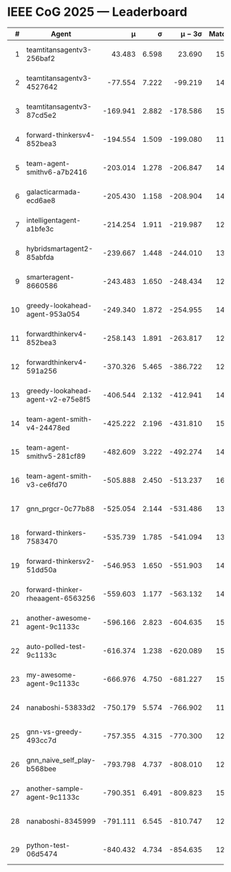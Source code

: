 # IEEE CoG 2025 — Leaderboard

| # | Agent | μ | σ | μ − 3σ | Matches | Updated |
|---:|---|---:|---:|---:|---:|---|
| 1 | teamtitansagentv3-256baf2 | 43.483 | 6.598 | 23.690 | 15536 | 2025-08-22 13:16 |
| 2 | teamtitansagentv3-4527642 | -77.554 | 7.222 | -99.219 | 14650 | 2025-08-22 13:16 |
| 3 | teamtitansagentv3-87cd5e2 | -169.941 | 2.882 | -178.586 | 15986 | 2025-08-22 13:16 |
| 4 | forward-thinkersv4-852bea3 | -194.554 | 1.509 | -199.080 | 11948 | 2025-08-22 13:16 |
| 5 | team-agent-smithv6-a7b2416 | -203.014 | 1.278 | -206.847 | 14740 | 2025-08-22 13:16 |
| 6 | galacticarmada-ecd6ae8 | -205.430 | 1.158 | -208.904 | 14140 | 2025-08-22 13:16 |
| 7 | intelligentagent-a1bfe3c | -214.254 | 1.911 | -219.987 | 12719 | 2025-08-22 13:16 |
| 8 | hybridsmartagent2-85abfda | -239.667 | 1.448 | -244.010 | 13216 | 2025-08-22 13:16 |
| 9 | smarteragent-8660586 | -243.483 | 1.650 | -248.434 | 12651 | 2025-08-22 13:16 |
| 10 | greedy-lookahead-agent-953a054 | -249.340 | 1.872 | -254.955 | 14430 | 2025-08-22 13:16 |
| 11 | forwardthinkerv4-852bea3 | -258.143 | 1.891 | -263.817 | 12333 | 2025-08-22 13:16 |
| 12 | forwardthinkerv4-591a256 | -370.326 | 5.465 | -386.722 | 12383 | 2025-08-22 13:16 |
| 13 | greedy-lookahead-agent-v2-e75e8f5 | -406.544 | 2.132 | -412.941 | 14830 | 2025-08-22 13:16 |
| 14 | team-agent-smith-v4-24478ed | -425.222 | 2.196 | -431.810 | 15622 | 2025-08-22 13:16 |
| 15 | team-agent-smithv5-281cf89 | -482.609 | 3.222 | -492.274 | 14960 | 2025-08-22 13:16 |
| 16 | team-agent-smith-v3-ce6fd70 | -505.888 | 2.450 | -513.237 | 16342 | 2025-08-22 13:16 |
| 17 | gnn_prgcr-0c77b88 | -525.054 | 2.144 | -531.486 | 13380 | 2025-08-22 13:16 |
| 18 | forward-thinkers-7583470 | -535.739 | 1.785 | -541.094 | 13960 | 2025-08-22 13:16 |
| 19 | forward-thinkersv2-51dd50a | -546.953 | 1.650 | -551.903 | 14800 | 2025-08-22 13:16 |
| 20 | forward-thinker-rheaagent-6563256 | -559.603 | 1.177 | -563.132 | 14380 | 2025-08-22 13:16 |
| 21 | another-awesome-agent-9c1133c | -596.166 | 2.823 | -604.635 | 15980 | 2025-08-22 13:16 |
| 22 | auto-polled-test-9c1133c | -616.374 | 1.238 | -620.089 | 15000 | 2025-08-22 13:16 |
| 23 | my-awesome-agent-9c1133c | -666.976 | 4.750 | -681.227 | 15200 | 2025-08-22 13:16 |
| 24 | nanaboshi-53833d2 | -750.179 | 5.574 | -766.902 | 11560 | 2025-08-22 13:16 |
| 25 | gnn-vs-greedy-493cc7d | -757.355 | 4.315 | -770.300 | 12280 | 2025-08-22 13:16 |
| 26 | gnn_naive_self_play-b568bee | -793.798 | 4.737 | -808.010 | 12040 | 2025-08-22 13:16 |
| 27 | another-sample-agent-9c1133c | -790.351 | 6.491 | -809.823 | 15040 | 2025-08-22 13:16 |
| 28 | nanaboshi-8345999 | -791.111 | 6.545 | -810.747 | 12570 | 2025-08-22 13:16 |
| 29 | python-test-06d5474 | -840.432 | 4.734 | -854.635 | 12430 | 2025-08-22 13:16 |
